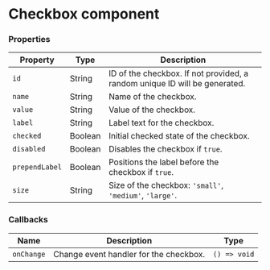 # Checkbox component

### Properties

| Property       | Type    | Description                                                                |
| -------------- | ------- | -------------------------------------------------------------------------- |
| `id`           | String  | ID of the checkbox. If not provided, a random unique ID will be generated. |
| `name`         | String  | Name of the checkbox.                                                      |
| `value`        | String  | Value of the checkbox.                                                     |
| `label`        | String  | Label text for the checkbox.                                               |
| `checked`      | Boolean | Initial checked state of the checkbox.                                     |
| `disabled`     | Boolean | Disables the checkbox if `true`.                                           |
| `prependLabel` | Boolean | Positions the label before the checkbox if `true`.                         |
| `size`         | String  | Size of the checkbox: `'small'`, `'medium'`, `'large'`.                    |

### Callbacks

| Name       | Description                            | Type         |
| ---------- | -------------------------------------- | ------------ |
| `onChange` | Change event handler for the checkbox. | `() => void` |
